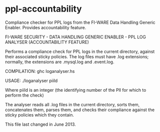 ppl-accountability
==================

Compliance checker for PPL logs from the FI-WARE Data Handling Generic Enabler. Provides accountability feature.

FI-WARE SECURITY - DATA HANDLING GENERIC ENABLER - PPL LOG ANALYSER (ACCOUNTABILITY FEATURE)

Performs a compliance check for PPL logs in the current directory, against their associated 
sticky policies. The log files must have .log extensions; normally, the extensions are 
.mysql.log and .event.log.

COMPILATION:  		ghc loganalyser.hs

USAGE: 				./loganalyser piiId

Where piiId is an integer (the identifying number of the PII for which to perform the check)

The analyser reads all .log files in the current directory, sorts them, concatenates them,
parses them, and checks their compliance against the sticky policies which they contain.






This file last changed in June 2013.
